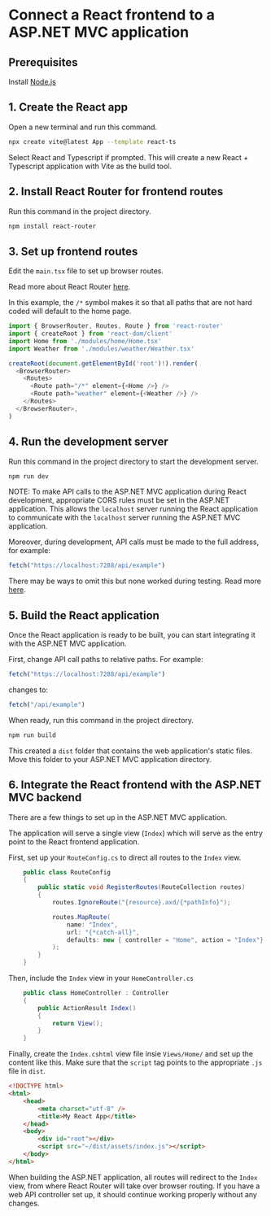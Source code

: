 # Connect a React frontend to a ASP.NET MVC application

## Prerequisites
Install [Node.js](https://nodejs.org/en)

## 1. Create the React app
Open a new terminal and run this command.
```bash
npx create vite@latest App --template react-ts
```
Select React and Typescript if prompted.
This will create a new React + Typescript application with Vite as the build tool.

## 2. Install React Router for frontend routes
Run this command in the project directory.
```bash
npm install react-router
```

## 3. Set up frontend routes
Edit the `main.tsx` file to set up browser routes.

Read more about React Router [here](https://reactrouter.com/home).

In this example, the `/*` symbol makes it so that all paths that are not hard coded will default to the home page.
```ts
import { BrowserRouter, Routes, Route } from 'react-router'
import { createRoot } from 'react-dom/client'
import Home from './modules/home/Home.tsx'
import Weather from './modules/weather/Weather.tsx'

createRoot(document.getElementById('root')!).render(
  <BrowserRouter>
    <Routes>
      <Route path="/*" element={<Home />} />
      <Route path="weather" element={<Weather />} />
    </Routes>
  </BrowserRouter>,
)
```

## 4. Run the development server
Run this command in the project directory to start the development server.
```bash
npm run dev
```
NOTE: To make API calls to the ASP.NET MVC application during React development, appropriate CORS rules must be set in the ASP.NET application. This allows the `localhost` server running the React application to communicate with the `localhost` server running the ASP.NET MVC application.

Moreover, during development, API calls must be made to the full address, for example:
```ts
fetch("https://localhost:7288/api/example")
```
There may be ways to omit this but none worked during testing. Read more [here](https://vite.dev/config/server-options#server-proxy).

## 5. Build the React application
Once the React application is ready to be built, you can start integrating it with the ASP.NET MVC application.

First, change API call paths to relative paths. For example:
```ts
fetch("https://localhost:7288/api/example")
```
changes to:
```ts
fetch("/api/example")
```

When ready, run this command in the project directory.
```bash
npm run build
```
This created a `dist` folder that contains the web application's static files. Move this folder to your ASP.NET MVC application directory.

## 6. Integrate the React frontend with the ASP.NET MVC backend
There are a few things to set up in the ASP.NET MVC application.

The application will serve a single view (`Index`) which will serve as the entry point to the React frontend application.

First, set up your `RouteConfig.cs` to direct all routes to the `Index` view.
```cs
    public class RouteConfig
    {
        public static void RegisterRoutes(RouteCollection routes)
        {
            routes.IgnoreRoute("{resource}.axd/{*pathInfo}");

            routes.MapRoute(
                name: "Index",
                url: "{*catch-all}",
                defaults: new { controller = "Home", action = "Index"}
            );
        }
    }
```
Then, include the `Index` view in your `HomeController.cs`
```cs
    public class HomeController : Controller
    {
        public ActionResult Index()
        {
            return View();
        }
    }
```
Finally, create the `Index.cshtml` view file insie `Views/Home/` and set up the content like this.
Make sure that the `script` tag points to the appropriate `.js` file in `dist`.
```html
<!DOCTYPE html>
<html>
    <head>
        <meta charset="utf-8" />
        <title>My React App</title>
    </head>
    <body>
        <div id="root"></div>
        <script src="~/dist/assets/index.js"></script>
    </body>
</html>
```

When building the ASP.NET application, all routes will redirect to the `Index` view, from where React Router will take over browser routing. If you have a web API controller set up, it should continue working properly without any changes.
